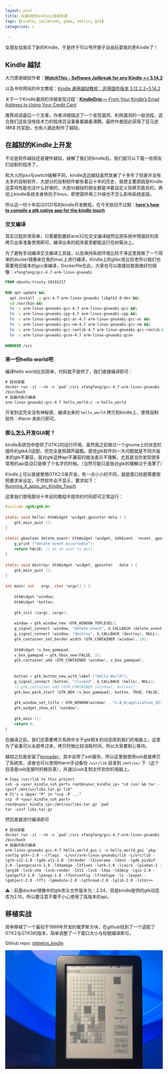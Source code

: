 ```yaml
---
layout: post
title: 在越狱的Kindle上自由玩耍
tags: [kindle, jailbreak, game, tetris, gtk]
categories: c

---
```


女朋友给我买了新的Kindle，于是终于可以甩开膀子自由玩耍我的老Kindle了！



## Kindle 越狱

大力感谢越狱作者：[**WatchThis - Software Jailbreak for any Kindle <= 5.14.2**](https://www.mobileread.com/forums/showthread.php?t=346037)

以及书伴网站的中文教程：[Kindle 通用越狱教程：适用固件版本 5.12.2.2~5.14.2](https://bookfere.com/post/970.html)

关于一个Kindle漏洞的详细发现过程：[**KindleDrip —** From Your Kindle’s Email Address to Using Your Credit Card](https://medium.com/realmodelabs/kindledrip-from-your-kindles-email-address-to-using-your-credit-card-bb93dbfb2a08)

推荐阅读最后一个文章，作者详细描述了一个发现漏洞、利用漏洞的一般流程，适合我们这些没啥技术力的程序员没事看看跟着沸腾。最终作者因此获得了亚马逊*18K$* 的奖励，也有人据此制作了越狱。



## 在越狱的Kindle上开发

不论是软件越狱还是硬件越狱，破解了我们的kindle后，我们就可以下载一些网友们自制的程序了。

和大火的psv与switch破解不同，kindle这边越狱虽然发展了十多年了但是并没有太多的自制软件，大部分的自制软件都有着近十年的历史，我想主要原因是Kindle这菜鸡性能也没什么好做的，大部分越狱的朋友都是冲着自定义锁屏页面去的，再加上kindle系统本身依托于linux，即使固件再三升级也不怎么影响系统底层。

所以这一份十年前(2012)写的kindle开发教程，在今天依旧不过期：[**here's how to compile a gtk native app for the kindle touch**](https://www.mobileread.com/forums/showthread.php?t=189372)

### 交叉编译

其实过程异常简单，只需要配置好arm32位交叉编译链然后把系统中预装好的库拷贝出来准备使用即可。编译出来的程序甚至都能运行在树莓派上。

为了避免手动编译交叉编译工具链，以及保持系统环境比较干净这里我做了一个简单的docker镜像来在我的mac上进行编译，Kindle上的glibc库比较老所以我们也需要用旧版本的gcc来编译，Dockerfile在此，大家也可以直接拉取我做好的镜像：`xfangfang/gcc-4.7-arm-linux-gnueabi`

```dockerfile
FROM ubuntu:trusty-20191217

RUN apt update &&\
  apt install -y gcc-4.7-arm-linux-gnueabi libgtk2.0-dev &&\
  cd /usr/bin &&\
  ln -s arm-linux-gnueabi-gcc-4.7 arm-linux-gnueabi-gcc &&\
  ln -s arm-linux-gnueabi-cpp-4.7 arm-linux-gnueabi-cpp &&\
  ln -s arm-linux-gnueabi-gcc-ar-4.7 arm-linux-gnueabi-gcc-ar &&\
  ln -s arm-linux-gnueabi-gcc-nm-4.7 arm-linux-gnueabi-gcc-nm &&\
  ln -s arm-linux-gnueabi-gcc-ranlib-4.7 arm-linux-gnueabi-gcc-ranlib &&\
  ln -s arm-linux-gnueabi-gcov-4.7 arm-linux-gnueabi-gcov

WORKDIR /src
```



### 来一份hello world吧

编译hello world比较简单，代码就不提供了，我们直接编译即可：

```shell
# 启动容器
docker run -it --rm -v `pwd`:/src xfangfang/gcc-4.7-arm-linux-gnueabi /bin/bash
# 容器内执行编译
arm-linux-gnueabi-gcc-4.7 hello_world.c -o hello_world
```

开发到这完全没有神秘感，编译出来的 `hello_world` 拷贝到kindle上，使用自制软件：Kterm 来执行即可。



### 那么怎么开发GUI呢？

kindle系统包中提供了GTK2的运行环境，虽然我之前做过一个gnome上的状态栏插件的gtk4.0适配，但完全是照葫芦画瓢。感觉gtk软件的一大问题就是不同大版本的gtk不兼容，我对gtk这种api不兼容的做法表示不理解，尤其是当你发现很多常用的api变动只是换了个名字的时候。（当然可能只是我对gtk的理解过于浅薄了）

Kindle上可以直接使用GTK2.0来开发，有一点小小的不同，就是窗口标题需要按照要求来设定，不然软件会不显示，要求如下：[Running_X_apps_on_Kindle_Touch](https://wiki.mobileread.com/wiki/Running_X_apps_on_Kindle_Touch)

这里我们使用那份十年前的教程中提供的代码即可正常运行：

```c
#include <gtk/gtk.h>

static void hello( GtkWidget *widget,gpointer data ) {
    gtk_main_quit ();
}

static gboolean delete_event( GtkWidget *widget, GdkEvent  *event, gpointer   data ) {
    g_print ("delete event occurred\n");
    return FALSE; // we do want to quit
}

static void destroy( GtkWidget *widget, gpointer   data ) {
    gtk_main_quit ();
}

int main( int   argc, char *argv[] ) {

    GtkWidget *window;
    GtkWidget *button;

    gtk_init (&argc, &argv);

    window = gtk_window_new (GTK_WINDOW_TOPLEVEL);
    g_signal_connect (window, "delete-event", G_CALLBACK (delete_event), NULL);
    g_signal_connect (window, "destroy", G_CALLBACK (destroy), NULL);
    gtk_container_set_border_width (GTK_CONTAINER (window), 10);

    GtkWidget *v_box_gamepad;
    v_box_gamepad = gtk_hbox_new(FALSE, 3);
    gtk_container_add (GTK_CONTAINER (window), v_box_gamepad);


    button = gtk_button_new_with_label ("Hello World");
    g_signal_connect (button, "clicked", G_CALLBACK (hello), NULL);
    // gtk_container_add (GTK_CONTAINER (window), button);
    gtk_box_pack_start (GTK_BOX (v_box_gamepad), button, TRUE, FALSE, 3);

    gtk_window_set_title ( GTK_WINDOW(window) , "L:A_N:application_ID:test");
    gtk_widget_show_all (window);

    gtk_main ();
    return 0;
}

```



在编译之前，我们还需要拷贝系统中关于gtk相关的动态库到我们的电脑上，这里为了省事可以全部考过来，拷贝时候比较消耗时间，所以大家要耐心等待。

越狱之后我安装了[koreader](https://github.com/koreader/koreader)，其中自带了ssh服务，所以这里我使用ssh直接拷贝了系统库，读者也可以使用Kterm手动备份 `/usr/lib` 目录到 `/mnt/us/` 下（这个目录是usb连接时的根目录），并通过usb复制文件到你的电脑上。

```shell
# Copy /usr/lib to this project
ssh -p <your_kindle_ssh_port> root@<your_kindle_ip> "cd /usr && tar -cpvzf /mnt/us/libs.tar.gz lib"
# It's a Upper "P" in "scp -P ..."
scp -P <your_kindle_ssh_port> root@<your_kindle_ip>:/mnt/us/libs.tar.gz `pwd`
tar -xzvf libs.tar.gz
```

然后直接进行编译即可

```shell
# 启动容器
docker run -it --rm -v `pwd`:/src xfangfang/gcc-4.7-arm-linux-gnueabi /bin/bash
# 容器内执行编译
arm-linux-gnueabi-gcc-4.7 hello_world_gui.c -o hello_world_gui `pkg-config gtk+-2.0 --cflags` -L/usr/arm-linux-gnueabi/lib -L/src/lib -lgtk-x11-2.0 -lgdk-x11-2.0 -lXrender -lXinerama -lXext -lgdk_pixbuf-2.0 -lpangocairo-1.0 -lXdamage -lXfixes -latk-1.0 -lcairo -lpixman-1 -lpng16 -lxcb-shm -lxcb-render -lX11 -lxcb -lXau -lXdmcp -lgio-2.0 -lpangoft2-1.0 -lpango-1.0 -lfontconfig -lfreetype -lz -lexpat -lgobject-2.0 -lffi -lgmodule-2.0 -lgthread-2.0 -lglib-2.0 -lstdc++
```



⚠️：前面docker镜像中的gtk库头文件版本为：2.24，但是kindle提供的gtk动态库为2.10，所以要注意不要不小心使用了高版本的api。





## 移植实战

简单移植了一个最初于1999年开发的俄罗斯方块，在github找到了一个适配了GTK2与GTK3的版本，简单调整了一下窗口大小与标题编译即可。

Gtihub repo: [gtktetris_kindle](https://github.com/xfangfang/gtktetris_kindle)

![gtktetris](../assets/img/posts/2022-05-06-031/gtktetris.jpg)